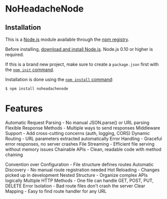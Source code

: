 # NoHeadacheNode

## Installation

This is a [Node.js](https://nodejs.org/en/) module available through the
[npm registry](https://www.npmjs.com/).

Before installing, [download and install Node.js](https://nodejs.org/en/download/).
Node.js 0.10 or higher is required.

If this is a brand new project, make sure to create a `package.json` first with
the [`npm init` command](https://docs.npmjs.com/creating-a-package-json-file).

Installation is done using the
[`npm install` command](https://docs.npmjs.com/getting-started/installing-npm-packages-locally):

```console
$ npm install noheadachenode
```

# Features

Automatic Request Parsing - No manual JSON.parse() or URL parsing
Flexible Response Methods - Multiple ways to send responses
Middleware Support - Add cross-cutting concerns (auth, logging, CORS)
Dynamic Routing - URL parameters extracted automatically
Error Handling - Graceful error responses, no server crashes
File Streaming - Efficient file serving without memory issues
Chainable APIs - Clean, readable code with method chaining

Convention over Configuration - File structure defines routes
Automatic Discovery - No manual route registration needed
Hot Reloading - Changes picked up in development
Nested Structure - Organize complex APIs logically
Multiple HTTP Methods - One file can handle GET, POST, PUT, DELETE
Error Isolation - Bad route files don't crash the server
Clear Mapping - Easy to find route handler for any URL
